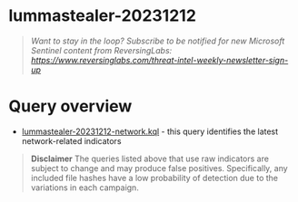 # lummastealer-20231212

> *Want to stay in the loop? Subscribe to be notified for new Microsoft Sentinel content from ReversingLabs: https://www.reversinglabs.com/threat-intel-weekly-newsletter-sign-up*

# Query overview
* [lummastealer-20231212-network.kql](./lummastealer-20231212-network.kql) - this query identifies the latest network-related indicators

> **Disclaimer**
> The queries listed above that use raw indicators are subject to change and may produce false positives. Specifically, any included file hashes have a low probability of detection due to the variations in each campaign. 